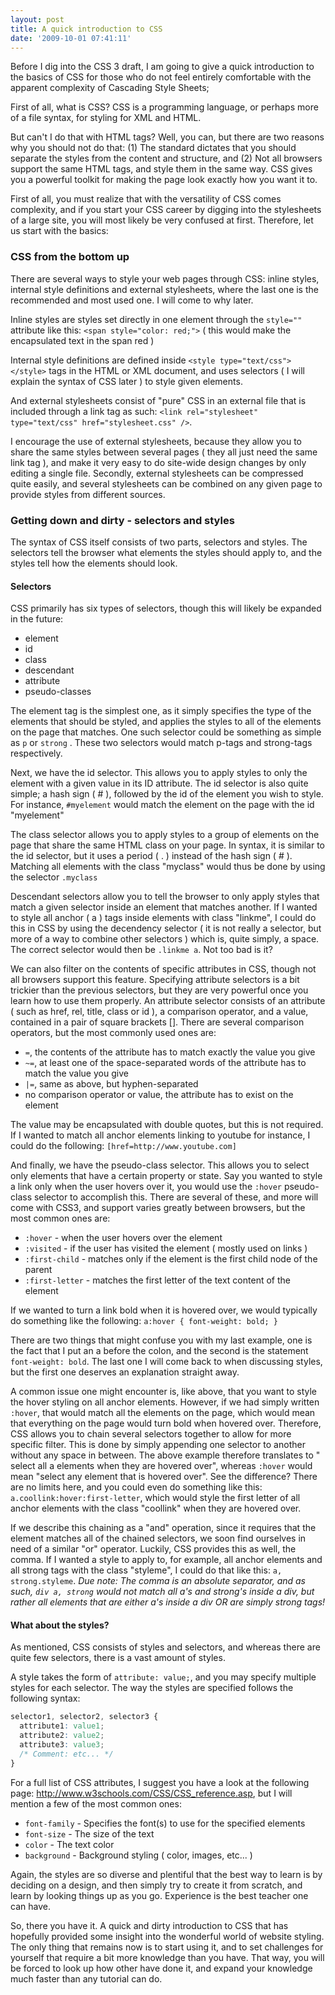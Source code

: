 ```yaml
---
layout: post
title: A quick introduction to CSS
date: '2009-10-01 07:41:11'
---
```


Before I dig into the CSS 3 draft, I am going to give a quick introduction to the basics of CSS for those who do not feel entirely comfortable with the apparent complexity of Cascading Style Sheets;

First of all, what is CSS? CSS is a programming language, or perhaps more of a file syntax, for styling for XML and HTML.

But can't I do that with HTML tags? Well, you can, but there are two reasons why you should not do that: (1) The standard dictates that you should separate the styles from the content and structure, and (2) Not all browsers support the same HTML tags, and style them in the same way. CSS gives you a powerful toolkit for making the page look exactly how you want it to.

First of all, you must realize that with the versatility of CSS comes complexity, and if you start your CSS career by digging into the stylesheets of a large site, you will most likely be very confused at first. Therefore, let us start with the basics:

### CSS from the bottom up

There are several ways to style your web pages through CSS: inline styles, internal style definitions and external stylesheets, where the last one is the recommended and most used one. I will come to why later.

Inline styles are styles set directly in one element through the `style=""` attribute like this: `<span style="color: red;">` ( this would make the encapsulated text in the span red )

Internal style definitions are defined inside `<style type="text/css"></style>` tags in the HTML or XML document, and uses selectors (  I will explain the syntax of CSS later ) to style given elements.

And external stylesheets consist of "pure" CSS in an external file that is included through a link tag as such: `<link rel="stylesheet" type="text/css" href="stylesheet.css" />`.

I encourage the use of external stylesheets, because they allow you to share the same styles between several pages ( they all just need the same link tag ), and make it very easy to do site-wide design changes by only editing a single file. Secondly, external stylesheets can be compressed quite easily, and several stylesheets can be combined on any given page to provide styles from different sources.

### Getting down and dirty - selectors and styles

The syntax of CSS itself consists of two parts, selectors and styles. The selectors tell the browser what elements the styles should apply to, and the styles tell how the elements should look.

#### Selectors

CSS primarily has six types of selectors, though this will likely be expanded in the future:

 - element
 - id
 - class
 - descendant
 - attribute
 - pseudo-classes

The element tag is the simplest one, as it simply specifies the type of the elements that should be styled, and applies the styles to all of the elements on the page that matches. One such selector could be something as simple as `p` or `strong` . These two selectors would match p-tags and strong-tags respectively.

Next, we have the id selector. This allows you to apply styles to only the element with a given value in its ID attribute. The id selector is also quite simple; a hash sign ( # ), followed by the id of the element you wish to style. For instance, `#myelement` would match the element on the page with the id "myelement"

The class selector allows you to apply styles to a group of elements on the page that share the same HTML class on your page. In syntax, it is similar to the id selector, but it uses a period ( . ) instead of the hash sign ( # ). Matching all elements with the class "myclass" would thus be done by using the selector `.myclass`

Descendant selectors allow you to tell the browser to only apply styles that match a given selector inside an element that matches another. If I wanted to style all anchor ( a ) tags inside elements with class "linkme", I could do this in CSS by using the decendency selector ( it is not really a selector, but more of a way to combine other selectors ) which is, quite simply, a space. The correct selector would then be `.linkme a`. Not too bad is it?

We can also filter on the contents of specific attributes in CSS, though not all browsers support this feature. Specifying attribute selectors is a bit trickier than the previous selectors, but they are very powerful once you learn how to use them properly. An attribute selector consists of an attribute ( such as href, rel, title, class or id ), a comparison operator, and a value, contained in a pair of square brackets []. There are several comparison operators, but the most commonly used ones are:

 - `=`, the contents of the attribute has to match exactly the value you give
 - `~=`, at least one of the space-separated words of the attribute has to match the value you give
 - `|=`, same as above, but hyphen-separated
 - no comparison operator or value, the attribute has to exist on the element

The value may be encapsulated with double quotes, but this is not required. If I wanted to match all anchor elements linking to youtube for instance, I could do the following: `[href=http://www.youtube.com]`

And finally, we have the pseudo-class selector. This allows you to select only elements that have a certain property or state. Say you wanted to style a link only when the user hovers over it, you would use the `:hover` pseudo-class selector to accomplish this. There are several of these, and more will come with CSS3, and support varies greatly between browsers, but the most common ones are:

 - `:hover` - when the user hovers over the element
 - `:visited` - if the user has visited the element ( mostly used on links )
 - `:first-child` - matches only if the element is the first child node of the parent
 - `:first-letter` - matches the first letter of the text content of the element

If we wanted to turn a link bold when it is hovered over, we would typically do something like the following: `a:hover { font-weight: bold; }`

There are two things that might confuse you with my last example, one is the fact that I put an a before the colon, and the second is the statement `font-weight: bold`. The last one I will come back to when discussing styles, but the first one deserves an explanation straight away.

A common issue one might encounter is, like above, that you want to style the hover styling on all anchor elements. However, if we had simply written `:hover`, that would match all the elements on the page, which would mean that everything on the page would turn bold when hovered over. Therefore, CSS allows you to chain several selectors together to allow for more specific filter. This is done by simply appending one selector to another without any space in between. The above example therefore translates to " select all a elements when they are hovered over", whereas `:hover` would mean "select any element that is hovered over". See the difference? There are no limits here, and you could even do something like this: `a.coollink:hover:first-letter`, which would style the first letter of all anchor elements with the class "coollink" when they are hovered over.

If we describe this chaining as a "and" operation, since it requires that the element matches all of the chained selectors, we soon find ourselves in need of a similar "or" operator. Luckily, CSS provides this as well, the comma. If I wanted a style to apply to, for example, all anchor elements and all strong tags with the class "styleme", I could do that like this: `a, strong.styleme`. *Due note: The comma is an absolute separator, and as such, `div a, strong` would not match all a's and strong's inside a div, but rather all elements that are either a's inside a div OR are simply strong tags!*

#### What about the styles?

As mentioned, CSS consists of styles and selectors, and whereas there are quite few selectors, there is a vast amount of styles.

A style takes the form of `attribute: value;`, and you may specify multiple styles for each selector. The way the styles are specified follows the following syntax:

```css
selector1, selector2, selector3 {
  attribute1: value1;
  attribute2: value2;
  attribute3: value3;
  /* Comment: etc... */
}
```

For a full list of CSS attributes, I suggest you have a look at the following page: http://www.w3schools.com/CSS/CSS_reference.asp, but I will mention a few of the most common ones:

 - `font-family` - Specifies the font(s) to use for the specified elements
 - `font-size` - The size of the text
 - `color` - The text color
 - `background` - Background styling ( color, images, etc... )

Again, the styles are so diverse and plentiful that the best way to learn is by deciding on a design, and then simply try to create it from scratch, and learn by looking things up as you go. Experience is the best teacher one can have.

So, there you have it. A quick and dirty introduction to CSS that has hopefully provided some insight into the wonderful world of website styling. The only thing that remains now is to start using it, and to set challenges for yourself that require a bit more knowledge than you have. That way, you will be forced to look up how other have done it, and expand your knowledge much faster than any tutorial can do.